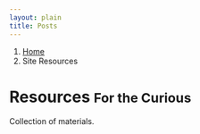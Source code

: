 ```yaml
---
layout: plain
title: Posts
---
```


<div class="row">
  <ol class="breadcrumb">
    <li><a href="{{site.url}}">Home</a></li>
    <li class="active">Site Resources</li>
  </ol>
</div>

<div class="blog-header">
  <h1 class="blog-title">Resources <small>For the Curious</small></h1>
  <p class="lead blog-description">Collection of materials.</p>
</div>

<div class="row">
<div class="list-group">
</div>
<div class="row notfound" style="display:none">
<div class="jumbotron">
  <h1>Sorry!</h1>
  <h2>The material you were searching for can not be found.</h2>
</div>
</div>
</div>

<script src="https://code.jquery.com/jquery-1.10.2.min.js"></script>
<script>
function GetURLParameter(sParam)
{
    var sPageURL = window.location.search.substring(1);
    var sURLVariables = sPageURL.split('&');
    for (var i = 0; i < sURLVariables.length; i++)
    {
        var sParameterName = sURLVariables[i].split('=');
        if (sParameterName[0] == sParam)
        {
            return sParameterName[1];
        }
    }
}

function capitalize(text) {
  if (text)
    return text.substr(0,1).toUpperCase() + text.substr(1);
  else
    return "";
}

$.getJSON( "post_index.json", function( data ) {
  var items = [];
  $.each( data, function( key, val ) {
    items.push('<div class="' + val.category + ' ' + val.tags.join(" ") + ' style="display:none"><a href="' + val.file + '" class="list-group-item"><h4 class="list-group-item-heading">' + val.title + '</h4><p class="list-group-item-text">' + val.description + '</p></a></div>');
  });

  $(".list-group").html(items.join(""));

  var type = GetURLParameter("type");
  var tag = GetURLParameter("tag");

  var title = capitalize(tag) + " " + capitalize(type) + " Posts";
  $('h1.blog-title small').text(title);
  $('li.active').text(capitalize(type) + " Posts");
  document.title = document.title.replace("Posts", title);

  if (type) {
    if (!tag) {
      $('div[class*=' + type + ']').show();
    } else {
      $('div[class*=' + type + ']').filter('.' + tag).show();
    }
  }
  if ($('div.row div:visible').length === 0) {
    $('div.notfound').show();
  }
});
</script>
